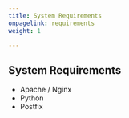```yaml
---
title: System Requirements
onpagelink: requirements
weight: 1

---
```


System Requirements
-------------------

- Apache / Nginx
- Python
- Postfix
 